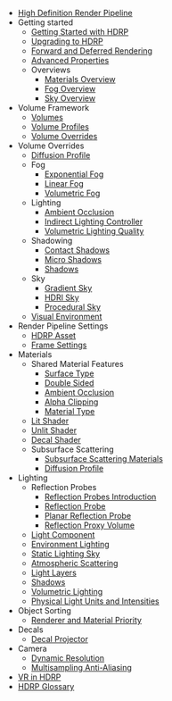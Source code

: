 * [High Definition Render Pipeline](index)
* Getting started
  * [Getting Started with HDRP](Getting-started-with-HDRP)
  * [Upgrading to HDRP](Upgrading-To-HDRP)
  * [Forward and Deferred Rendering](Forward-And-Deferred-Rendering)
  * [Advanced Properties](Advanced-Properties)
  * Overviews
    * [Materials Overview](Materials-Shaders-Overview)
    * [Fog Overview](Fog-Overview)
    * [Sky Overview](Sky-Overview)
* Volume Framework
  * [Volumes](Volumes)
  * [Volume Profiles](Volume-Profile)
  * [Volume Overrides](Volume-Components)
* Volume Overrides
  * [Diffusion Profile](Diffusion-Profile-Override)
  * Fog
    * [Exponential Fog](Exponential-Fog)
    * [Linear Fog](Linear-Fog)
    * [Volumetric Fog](Volumetric-Fog)
  * Lighting
    * [Ambient Occlusion](Override-Ambient-Occlusion)
    * [Indirect Lighting Controller](Indirect-Lighting-Controller)
    * [Volumetric Lighting Quality](Volumetric-Lighting-Controller)
  * Shadowing
    * [Contact Shadows](Contact-Shadows)
    * [Micro Shadows](Override-Micro-Shadows)
    * [Shadows](HD-Shadow-Settings)
  * Sky
    * [Gradient Sky](Gradient-Sky)
    * [HDRI Sky](HDRI-Sky)
    * [Procedural Sky](Procedural-Sky)
  * [Visual Environment](Visual-Environment)
* Render Pipeline Settings
  * [HDRP Asset](HDRP-Asset)
  * [Frame Settings](Frame-Settings)
* Materials
  * Shared Material Features
    * [Surface Type](Surface-Type)
    * [Double Sided](Double-Sided)
    * [Ambient Occlusion](Ambient-Occlusion)
    * [Alpha Clipping](Alpha-Clipping)
    * [Material Type](Material-Type)
  * [Lit Shader](Lit-Shader)
  * [Unlit Shader](Unlit-Shader)
  * [Decal Shader](Decal-Shader)
  * Subsurface Scattering
    * [Subsurface Scattering Materials](Subsurface-Scattering)
    * [Diffusion Profile](Diffusion-Profile)
* Lighting
  * Reflection Probes
    * [Reflection Probes Introduction](Reflection-Probes-Intro)
    * [Reflection Probe](Reflection-Probe)
    * [Planar Reflection Probe](Planar-Reflection-Probe)
    * [Reflection Proxy Volume](Reflection-Proxy-Volume)
  * [Light Component](Light-Component)
  * [Environment Lighting](Environment-Lighting)
  * [Static Lighting Sky](Static-Lighting-Sky)
  * [Atmospheric Scattering](Atmospheric-Scattering)
  * [Light Layers](Light-Layers)
  * [Shadows](Shadows-in-HDRP)
  * [Volumetric Lighting](Volumetric-Lighting)
  * [Physical Light Units and Intensities](Physical-Light-Units)
* Object Sorting
  * [Renderer and Material Priority](Renderer-And-Material-Priority)
* Decals
  * [Decal Projector](Decal-Projector)
* Camera
  * [Dynamic Resolution](Dynamic-Resolution)
  * [Multisampling Anti-Aliasing](MSAA)
* [VR in HDRP](VR-in-HDRP)
* [HDRP Glossary](Glossary)

